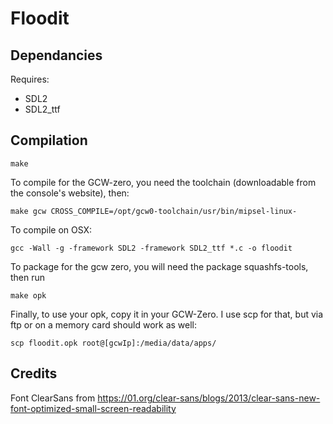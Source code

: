 # Floodit

## Dependancies

Requires:

* SDL2
* SDL2_ttf

## Compilation

	make

To compile for the GCW-zero, you need the toolchain (downloadable from the
console's website), then:

	make gcw CROSS_COMPILE=/opt/gcw0-toolchain/usr/bin/mipsel-linux-

To compile on OSX:

	gcc -Wall -g -framework SDL2 -framework SDL2_ttf *.c -o floodit

To package for the gcw zero, you will need the package squashfs-tools, then run

	make opk

Finally, to use your opk, copy it in your GCW-Zero. I use scp for that, but via
ftp or on a memory card should work as well:

	scp floodit.opk root@[gcwIp]:/media/data/apps/

## Credits

Font ClearSans from
https://01.org/clear-sans/blogs/2013/clear-sans-new-font-optimized-small-screen-readability
